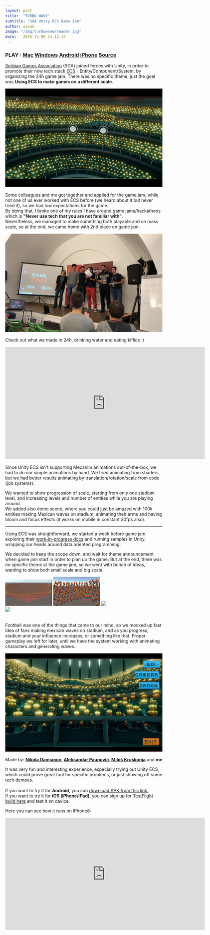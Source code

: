 ```yaml
---
layout: post
title:  "TURBO WAVE"
subtitle: "SGA Unity ECS Game Jam"
author: savam
image: "/img/turbowave/header.jpg"
date:   2018-12-09 13:12:12
---
```


### PLAY : [Mac](https://drive.google.com/open?id=1WkRfZ_4_L9cMywfN-2t4nUpf3Dblz72I) [Windows](https://drive.google.com/open?id=1-wk153OeoNXIe6H6nKee3koh7UTyNAka) [Android](https://drive.google.com/open?id=17GppKnmgNF0KX2lmvTsLSUbYUHqPzBrh) [iPhone](https://testflight.apple.com/join/GDtl5LqV) [Source](https://github.com/SavaMinic/ImpactHubRandomTeam)

[Serbian Games Association](http://sga.rs/) (SGA) joined forces with Unity, in order to promote their new tech stack [ECS](https://unity3d.com/unity/features/job-system-ECS) - Entity/Component/System, by organizing the 24h game jam.
There was no specific theme, just the goal was **Using ECS to make games on a different scale**.

<img class="def_image" src="/img/turbowave/shot2.jpg" />

Some colleagues and me got together and applied for the game jam, while not one of us ever worked with ECS before (we heard about it but never tried it), so we had low expectations for the game. <br />
By doing that, I broke one of my rules I have around game jams/hackathons which is **"Never use tech that you are not familiar with".** <br />
Nevertheless, we managed to make something both playable and on mass scale, so at the end, we came home with 2nd place on game jam. <br />

<img class="def_image" src="/img/turbowave/shot4.jpg" />

Check out what we made in 24h, drinking water and eating kiflice :) <br />

<iframe width="640" height="360" src="https://www.youtube.com/embed/N0edM-58KaU?rel=0" frameborder="0" allowfullscreen></iframe>

Since Unity ECS isn't supporting Mecanim animations out-of-the-box, we had to do our simple animations by hand. We tried animating from shaders, but we had better results animating by translation/rotation/scale from code (job systems). <br />

 We wanted to show progression of scale, starting from only one stadium level, and increasing levels and number of entities while you are playing around. <br />
 We added also demo scene, where you could just be amazed with 100k entities making Mexican waves on stadium, animating their arms and having bloom and focus effects (it works on mobile in constant 30fps also).

<hr />
Using ECS was straightforward, we started a week before game jam, exploring their <a href="https://github.com/Unity-Technologies/EntityComponentSystemSamples/blob/master/Documentation/reference/index.md">work-in-progress docs</a> and running samples in Unity, wrapping our heads around data oriented programming. <br />

We decided to keep the scope down, and wait for theme announcement when game jam start in order to plan up the game. But at the end, there was no specific theme at the game jam, so we went with bunch of ideas, wanting to show both small scale and big scale. <br />

<div>
<img style="display: inline-block" src="/img/turbowave/step0.png" width="150px" />
<img style="display: inline-block" src="/img/turbowave/step1.gif" width="150px" />
<img style="display: inline-block" src="/img/turbowave/step2.gif" width="150px" />
<img style="display: inline-block" src="/img/turbowave/step3.gif" width="150px" />
</div><br />

Football was one of the things that came to our mind, so we mocked up fast idea of fans making mexican waves on stadium, and as you progress, stadium and your influence increases, or something like that. Proper gameplay we left for later, until we have the system working with animating characters and generating waves. <br />

<img class="def_image" src="/img/turbowave/shot3.jpg" />

Made by: **[Nikola Damjanov](https://www.linkedin.com/in/nikoladamjanov/)**, **[Aleksandar Paunović](https://www.linkedin.com/in/salepaun/)**, **[Miloš Kruškonja](https://www.linkedin.com/in/milos-kruskonja/)** and **me**

It was very fun and interesting experience, expecially trying out Unity ECS, which could prove great tool for specific problems, or just showing off some tech demoes.
<br />
<br />
If you want to try it for <b>Android</b>, you can [download APK from this link.](https://drive.google.com/open?id=17GppKnmgNF0KX2lmvTsLSUbYUHqPzBrh)<br />
If you want to try it for <b>iOS (iPhone/iPad)</b>, you can sign up for [TestFlight build here](https://savaminic.typeform.com/to/wphzx9) and test it on device.
<br />

Here you can see how it runs on iPhone8:
<iframe width="640" height="360" src="https://www.youtube.com/embed/lZqDsWwn3cc?rel=0" frameborder="0" allowfullscreen></iframe>
